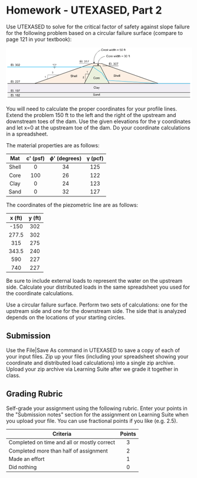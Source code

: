 # Homework - UTEXASED, Part 2

Use UTEXASED to solve for the critical factor of safety against slope failure for the following problem based on a circular failure surface (compare to page 121 in your textbook):

![earthdamfig.gif](earthdamfig.gif)

You will need to calculate the proper coordinates for your profile lines. Extend the problem 150 ft to the left and the right of the upstream and downstream toes of the dam. Use the given elevations for the y coordinates and let x=0 at the upstream toe of the dam. Do your coordinate calculations in a spreadsheet.

The material properties are as follows:

|  Mat   | c' (psf) | $\phi$' (degrees) | γ (pcf) |
|:------:|:--------:|:-----------------:|:-------:|
| Shell  |    0     |        34         |   125   |
|  Core  |   100    |        26         |   122   |
|  Clay  |    0     |        24         |   123   |
|  Sand  |    0     |        32         |   127   |

The coordinates of the piezometric line are as follows:

| x (ft) | y (ft) |
|:------:|:------:|
|  -150  |  302   |
| 277.5  |  302   |
|  315   |  275   |
| 343.5  |  240   |
|  590   |  227   |
|  740   |  227   |

Be sure to include external loads to represent the water on the upstream side. Calculate your distributed loads in the same spreadsheet you used for the coordinate calculations.

Use a circular failure surface. Perform two sets of calculations: one for the upstream side and one for the downstream side. The side that is analyzed depends on the locations of your starting circles.

## Submission

Use the File|Save As command in UTEXASED to save a copy of each of your input files. Zip up your files (including your spreadsheet showing your coordinate and distributed load calculations) into a single zip archive. Upload your zip archive via Learning Suite after we grade it together in class.

## Grading Rubric

Self-grade your assignment using the following rubric. Enter your points in the "Submission notes" section for the assignment on Learning Suite when you upload your file. You can use fractional points if you like (e.g. 2.5).

| Criteria                                    | Points |
|---------------------------------------------|:------:|
| Completed on time and all or mostly correct |   3    |
| Completed more than half of assignment      |   2    |
| Made an effort                              |   1    |
| Did nothing                                 |   0    |